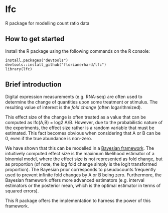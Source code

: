 # lfc
R package for modelling count ratio data

## How to get started

Install the R package using the following commands on the R console:

```
install.packages("devtools")
devtools::install_github("florianerhard/lfc")
library(lfc)
```


## Brief introduction

Digital expression measurements (e.g. RNA-seq) are often used to determine the change of quantities upon some treatment or stimulus. The resulting value of interest is the *fold change* (often logarithmized).

This effect size of the change is often treated as a value that can be computed as lfc(A,B) = log2 A/B. However, due to the probabilistic nature of the experiments, the effect size rather is a random variable that must be estimated. This fact becomes obvious when considering that A or B can be 0, even if the true abundance is non-zero.

We have shown that this can be modelled in a [Bayesian framework](https://dx.doi.org/10.1093/nar/gkv696). The intuitively computed effect size is the maximum likelihood estimator of a binomial model, where the effect size is not represented as fold change, but as proportion (of note, the log fold change simply is the logit transformed proportion). The Bayesian prior corresponds to pseudocounts frequently used to prevent infinite fold changes by A or B being zero. Furthermore, the Bayesian framework offers more advanced estimators (e.g. interval estimators or the posterior mean, which is the optimal estimator in terms of squared errors).

This R package offers the implementation to harness the power of this framework.

